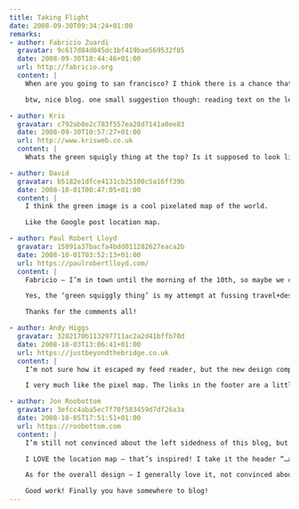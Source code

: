 ```yaml
---
title: Taking Flight
date: 2008-09-30T09:34:24+01:00
remarks:
- author: Fabricio Zuardi
  gravatar: 9c617d84d045dc1bf419bae569532f05
  date: 2008-09-30T10:44:46+01:00
  url: http://fabricio.org
  content: |
    When are you going to san francisco? I think there is a chance that I will be around there too (I will be visiting the us from 8 to 31 of october!)

    btw, nice blog. one small suggestion though: reading text on the left side of my maximized firefox screen is a little annoying, please consider some centralized column or a bigger margin :)

- author: Kris
  gravatar: c792ab0e2c783f557ea28d7141a0ee83
  date: 2008-09-30T10:57:27+01:00
  url: http://www.krisweb.co.uk
  content: |
    Whats the green squigly thing at the top? Is it supposed to look like that or is my browser just being a biatch?

- author: David
  gravatar: b5182e1dfce4131cb25100c5a16ff39b
  date: 2008-10-01T00:47:05+01:00
  content: |
    I think the green image is a cool pixelated map of the world.

    Like the Google post location map.

- author: Paul Robert Lloyd
  gravatar: 15091a37bacfa4bdd011282627eaca2b
  date: 2008-10-01T03:52:13+01:00
  url: https://paulrobertlloyd.com/
  content: |
    Fabricio – I’m in town until the morning of the 10th, so maybe we could catch up on the 9th?

    Yes, the ‘green squiggly thing’ is my attempt at fussing travel+design, in the form of a pixelated map. It was multicoloured originally, and I may still alter the colouring in the future.

    Thanks for the comments all!

- author: Andy Higgs
  gravatar: 3282170b113297711ac2a2d41bffb70d
  date: 2008-10-03T13:06:41+01:00
  url: https://justbeyondthebridge.co.uk
  content: |
    I’m not sure how it escaped my feed reader, but the new design completely missed me until I saw it in the ’pack newsletter.

    I very much like the pixel map. The links in the footer are a little strong, but I can cope with that.

- author: Jon Roobottom
  gravatar: 3efcc4aba5ec7f70f583459d7df26a3a
  date: 2008-10-05T17:51:51+01:00
  url: https://roobottom.com
  content: |
    I’m still not convinced about the left sidedness of this blog, but as you say it’s a bold move – and one that I may (like a LOT of your stuff) come to appreciate.

    I LOVE the location map – that’s inspired! I take it the header “…and is currently located somewhere near…” takes it’s data from the last post you wrote? Or maybe you use your iPhone to send it GPS data? Either way, nice work.

    As for the overall design – I generally love it, not convinced about the line drawing of the world in the background – but again that could grow on me.

    Good work! Finally you have somewhere to blog!
---
```

